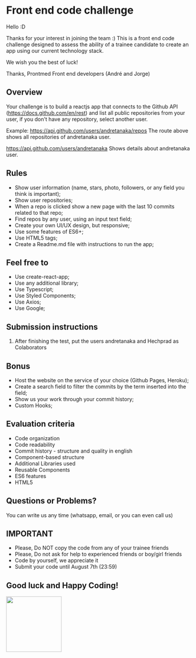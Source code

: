 # Front end code challenge

Hello :D

Thanks for your interest in joining the team :)
This is a front end code challenge designed to assess the ability of a trainee candidate to create an app using our current technology stack.

We wish you the best of luck!

Thanks,
Prontmed Front end developers (André and Jorge)

## Overview 

Your challenge is to build a reactjs app that connects to the Github API (https://docs.github.com/en/rest) and list all public repositories from your user, if you don't have any repository, select another user.

Example: https://api.github.com/users/andretanaka/repos
The route above shows all repositories of andretanaka user.

https://api.github.com/users/andretanaka
Shows details about andretanaka user.

## Rules

- Show user information (name, stars, photo, followers, or any field you think is important);
- Show user repositories;
- When a repo is clicked show a new page with the last 10 commits related to that repo;
- Find repos by any user, using an input text field;
- Create your own UI/UX design, but responsive;
- Use some features of ES6+;
- Use HTML5 tags;
- Create a Readme.md file with instructions to run the app;

## Feel free to

- Use create-react-app;
- Use any additional library;
- Use Typescript;
- Use Styled Components;
- Use Axios;
- Use Google;

## Submission instructions

1. After finishing the test, put the users andretanaka and Hechprad as Colaborators

## Bonus

- Host the website on the service of your choice (Github Pages, Heroku);
- Create a search field to filter the commits by the term inserted into the field;
- Show us your work through your commit history;
- Custom Hooks;

## Evaluation criteria

- Code organization
- Code readability
- Commit history - structure and quality in english
- Component-based structure
- Additional Libraries used
- Reusable Components
- ES6 features
- HTML5

## Questions or Problems?

You can write us any time (whatsapp, email, or you can even call us)

## IMPORTANT

- Please, Do NOT copy the code from any of your trainee friends
- Please, Do not ask for help to experienced friends or boy/girl friends
- Code by yourself, we appreciate it
- Submit your code until August 7th (23:59)

## Good luck and Happy Coding!

<img src="https://user-images.githubusercontent.com/5693916/30273942-84252588-96fb-11e7-9420-5516b92cb1f7.gif" data-canonical-src="https://user-images.githubusercontent.com/5693916/30273942-84252588-96fb-11e7-9420-5516b92cb1f7.gif" width="150" height="150" />
